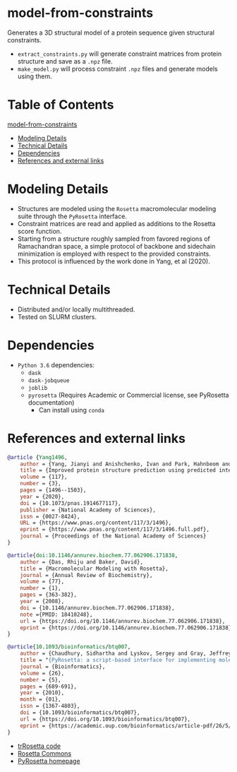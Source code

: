 # model-from-constraints
Generates a 3D structural model of a protein sequence given structural constraints.
- `extract_constraints.py` will generate constraint matrices from protein structure and save as a `.npz` file.
- `make_model.py` will process constraint `.npz` files and generate models using them. 


# Table of Contents
[model-from-constraints](#model-from-constraints)
- [Modeling Details](#modeling-details)
- [Technical Details](#technical-details)
- [Dependencies](#dependencies)
- [References and external links](#references-and-external-links)



# Modeling Details
- Structures are modeled using the `Rosetta` macromolecular modeling suite through the `PyRosetta` interface.
- Constraint matrices are read and applied as additions to the Rosetta score function. 
- Starting from a structure roughly sampled from favored regions of Ramachandran space, a simple protocol
of backbone and sidechain minimization is employed with respect to the provided constraints.
- This protocol is influenced by the work done in Yang, et al (2020). 

# Technical Details
- Distributed and/or locally multithreaded.
- Tested on SLURM clusters.

# Dependencies
- `Python 3.6` dependencies:
  - `dask`
  - `dask-jobqueue`
  - `joblib`    
  - `pyrosetta` (Requires Academic or Commercial license, see PyRosetta documentation)
    - Can install using `conda`


# References and external links
```bibtex
@article {Yang1496,
    author = {Yang, Jianyi and Anishchenko, Ivan and Park, Hahnbeom and Peng, Zhenling and Ovchinnikov, Sergey and Baker, David},
    title = {Improved protein structure prediction using predicted interresidue orientations},
    volume = {117},
    number = {3},
    pages = {1496--1503},
    year = {2020},
    doi = {10.1073/pnas.1914677117},
    publisher = {National Academy of Sciences},
    issn = {0027-8424},
    URL = {https://www.pnas.org/content/117/3/1496},
    eprint = {https://www.pnas.org/content/117/3/1496.full.pdf},
    journal = {Proceedings of the National Academy of Sciences}
}

@article{doi:10.1146/annurev.biochem.77.062906.171838,
    author = {Das, Rhiju and Baker, David},
    title = {Macromolecular Modeling with Rosetta},
    journal = {Annual Review of Biochemistry},
    volume = {77},
    number = {1},
    pages = {363-382},
    year = {2008},
    doi = {10.1146/annurev.biochem.77.062906.171838},
    note ={PMID: 18410248},
    url = {https://doi.org/10.1146/annurev.biochem.77.062906.171838},
    eprint = {https://doi.org/10.1146/annurev.biochem.77.062906.171838}
}

@article{10.1093/bioinformatics/btq007,
    author = {Chaudhury, Sidhartha and Lyskov, Sergey and Gray, Jeffrey J.},
    title = "{PyRosetta: a script-based interface for implementing molecular modeling algorithms using Rosetta}",
    journal = {Bioinformatics},
    volume = {26},
    number = {5},
    pages = {689-691},
    year = {2010},
    month = {01},
    issn = {1367-4803},
    doi = {10.1093/bioinformatics/btq007},
    url = {https://doi.org/10.1093/bioinformatics/btq007},
    eprint = {https://academic.oup.com/bioinformatics/article-pdf/26/5/689/561368/btq007.pdf},
}
```

- <a href="https://github.com/gjoni/trRosetta">trRosetta code</a>
- <a href="https://www.rosettacommons.org/">Rosetta Commons</a>
- <a href="http://www.pyrosetta.org/">PyRosetta homepage</a>

